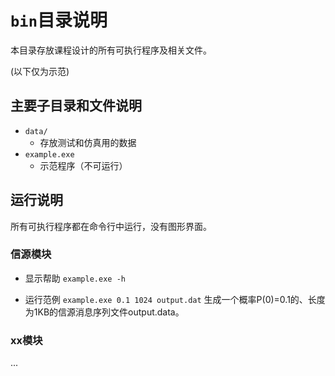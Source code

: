 # `bin`目录说明

本目录存放课程设计的所有可执行程序及相关文件。

(以下仅为示范)

## 主要子目录和文件说明

- `data/`
  - 存放测试和仿真用的数据
- `example.exe`
  - 示范程序（不可运行）

## 运行说明

所有可执行程序都在命令行中运行，没有图形界面。

### 信源模块

- 显示帮助
  `example.exe -h`

- 运行范例
  `example.exe 0.1 1024 output.dat`
  生成一个概率P(0)=0.1的、长度为1KB的信源消息序列文件output.data。

### xx模块

...
